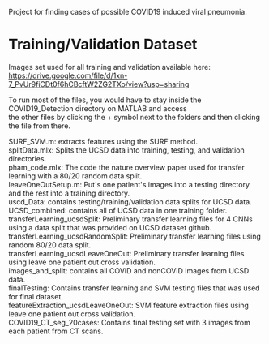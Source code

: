 Project for finding cases of possible COVID19 induced viral pneumonia.


# Training/Validation Dataset
Images set used for all training and validation available here: https://drive.google.com/file/d/1xn-7_PvUr9fiCDt0f6hCBcftW2ZG2TXo/view?usp=sharing

To run most of the files, you would have to stay inside the COVID19_Detection directory on MATLAB and access   
the other files by clicking the + symbol next to the folders and then clicking the file from there.  

SURF_SVM.m: extracts features using the SURF method.  
splitData.mlx: Splits the UCSD data into training, testing, and validation directories.  
pham_code.mlx: The code the nature overview paper used for transfer learning with a 80/20 random data split.  
leaveOneOutSetup.m: Put's one patient's images into a testing directory and the rest into a training directory.  
uscd_Data: contains testing/training/validation data splits for UCSD data.  
UCSD_combined: contains all of UCSD data in one training folder.  
transferLearning_ucsdSplit: Preliminary transfer learning files for 4 CNNs using a data split that was provided on UCSD dataset github.  
transferLearning_ucsdRandomSplit: Preliminary transfer learning files using random 80/20 data split.  
transferLearning_ucsdLeaveOneOut: Preliminary transfer learning files using leave one patient out cross validation.  
images_and_split: contains all COVID and nonCOVID images from UCSD data.  
finalTesting: Contains transfer learning and SVM testing files that was used for final dataset.  
featureExtraction_ucsdLeaveOneOut: SVM feature extraction files using leave one patient out cross validation.  
COVID19_CT_seg_20cases: Contains final testing set with 3 images from each patient from CT scans.  
